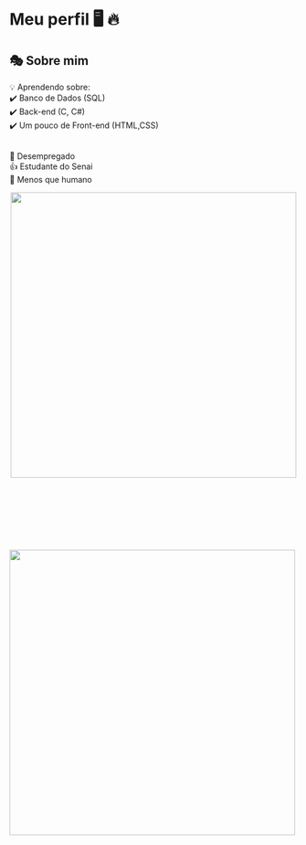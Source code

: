 # Meu perfil 🖥️ 🔥 

## 🎭 Sobre mim  

💡 Aprendendo sobre:<br>
✔️ Banco de Dados (SQL)<br>
✔️ Back-end (C, C#)<br>
✔️ Um pouco de Front-end (HTML,CSS)<br><br>
  
 💩 Desempregado<br>
 👍 Estudante do Senai<br>
 🍥 Menos que humano


<div align="center">
  <img src="https://media.giphy.com/media/qgQUggAC3Pfv687qPC/giphy.gif" width="500px">
</div>
<svg width="600" height="150" viewBox="0 0 600 150" xmlns="http://www.w3.org/2000/svg">
    <style>
     
<img src="https://raw.githubusercontent.com/SEU_USUARIO/SEU_REPOSITORIO/main/animacao.svg" width="500px">
